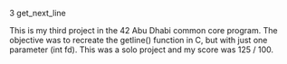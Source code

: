 3 get_next_line

This is my third project in the 42 Abu Dhabi common core program. The objective was to recreate the getline() function in C, but with just one parameter (int fd). This was a solo project and my score was 125 / 100.
